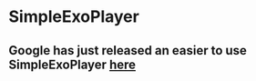 # SimpleExoPlayer

## Google has just released an easier to use SimpleExoPlayer [here](https://google.github.io/ExoPlayer/doc/reference/com/google/android/exoplayer2/SimpleExoPlayer.html)
